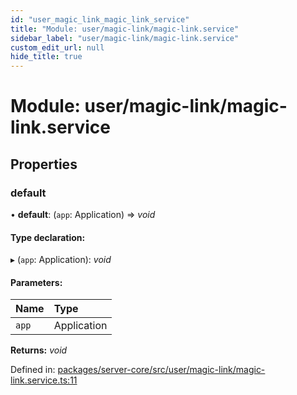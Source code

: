 ```yaml
---
id: "user_magic_link_magic_link_service"
title: "Module: user/magic-link/magic-link.service"
sidebar_label: "user/magic-link/magic-link.service"
custom_edit_url: null
hide_title: true
---
```


# Module: user/magic-link/magic-link.service

## Properties

### default

• **default**: (`app`: Application) => *void*

#### Type declaration:

▸ (`app`: Application): *void*

#### Parameters:

| Name | Type |
| :------ | :------ |
| `app` | Application |

**Returns:** *void*

Defined in: [packages/server-core/src/user/magic-link/magic-link.service.ts:11](https://github.com/xr3ngine/xr3ngine/blob/7e8e151f1/packages/server-core/src/user/magic-link/magic-link.service.ts#L11)
